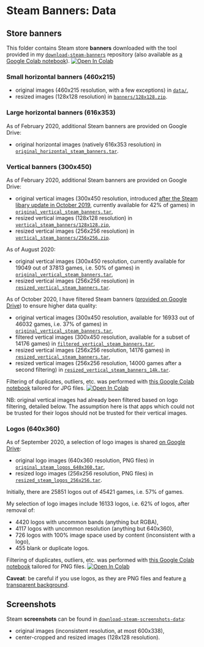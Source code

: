 # Steam Banners: Data

## Store banners

This folder contains Steam store **banners** downloaded with the tool provided in my [`download-steam-banners`](https://github.com/woctezuma/download-steam-banners) repository (also available as [a Google Colab notebook][download_steam_banners]).
[![Open In Colab][colab-badge]][download_steam_banners]

### Small horizontal banners (460x215)

-   original images (460x215 resolution, with a few exceptions) in [`data/`](data/),
-   resized images (128x128 resolution) in [`banners/128x128.zip`](https://drive.google.com/open?id=1YLhdwgnhyP-eC4gHOmTsmuiUSr0XN5XJ).

### Large horizontal banners (616x353)

As of February 2020, additional Steam banners are provided on Google Drive:
-   original horizontal images (natively 616x353 resolution) in [`original_horizontal_steam_banners.tar`](https://drive.google.com/open?id=1-0FrkH3X1Eji6bDbGNYRTo9_C4PIfqlb).

### Vertical banners (300x450)

As of February 2020, additional Steam banners are provided on Google Drive:
-   original vertical images (300x450 resolution, introduced [after the Steam libary update in October 2019](https://steamcommunity.com/games/593110/announcements/detail/1666821776739358716), currently available for 42% of games) in [`original_vertical_steam_banners.tar`](https://drive.google.com/open?id=1KZ4_eiB4TTZqIwTJOQYzgDvbVXXhEqOe),
-   resized vertical images (128x128 resolution) in [`vertical_steam_banners/128x128.zip`](https://drive.google.com/open?id=1_H3ejjM45yteTbECCk1FJ3KJNjB1995b),
-   resized vertical images (256x256 resolution) in [`vertical_steam_banners/256x256.zip`](https://drive.google.com/open?id=1_H3ejjM45yteTbECCk1FJ3KJNjB1995b).

As of August 2020:
-   original vertical images (300x450 resolution, currently available for 19049 out of 37813 games, i.e. 50% of games) in [`original_vertical_steam_banners.tar`](https://drive.google.com/file/d/1_a5GfVZYKD4oz-ctTyjSwu_pAhoBNwEm/view?usp=sharing),
-   resized vertical images (256x256 resolution) in [`resized_vertical_steam_banners.tar`](https://drive.google.com/file/d/1-4IrxRMetTjCDQI60oMg4hs7NIcMy286/view?usp=sharing).

As of October 2020, I have filtered Steam banners ([provided on Google Drive][banners-google-drive]) to ensure higher data quality:
-   original vertical images (300x450 resolution, available for 16933 out of 46032 games, i.e. 37% of games) in [`original_vertical_steam_banners.tar`][banners-original],
-   filtered vertical images (300x450 resolution, available for a subset of 14176 games) in [`filtered_vertical_steam_banners.tar`][banners-filtered],
-   resized vertical images (256x256 resolution, 14176 games) in [`resized_vertical_steam_banners.tar`][banners-resized],
-   resized vertical images (256x256 resolution, 14000 games after a second filtering) in [`resized_vertical_steam_banners_14k.tar`][banners-resized-14k].

Filtering of duplicates, outliers, etc. was performed with [this Google Colab notebook][filter_steam_banners] tailored for JPG files.
[![Open In Colab][colab-badge]][filter_steam_banners]

NB: original vertical images had already been filtered based on logo filtering, detailed below.
The assumption here is that apps which could not be trusted for their logos should not be trusted for their vertical images.

### Logos (640x360)

As of September 2020, a selection of logo images is shared [on Google Drive][logos-google-drive]:
-   original logo images (640x360 resolution, PNG files) in [`original_steam_logos_640x360.tar`][logos-original],
-   resized logo images (256x256 resolution, PNG files) in [`resized_steam_logos_256x256.tar`][logos-resized].

Initially, there are 25851 logos out of 45421 games, i.e. 57% of games.

My selection of logo images include 16133 logos, i.e. 62% of logos, after removal of:
-   4420 logos with uncommon bands (anything but RGBA),
-   4117 logos with uncommon resolution (anything but 640x360),
-   726 logos with 100% image space used by content (inconsistent with a logo),
-   455 blank or duplicate logos.

Filtering of duplicates, outliers, etc. was performed with [this Google Colab notebook][filter_steam_logos] tailored for PNG files.
[![Open In Colab][colab-badge]][filter_steam_logos]

**Caveat**: be careful if you use logos, as they are PNG files and feature [a transparent background][transparent-images].

## Screenshots

Steam **screenshots** can be found in [`download-steam-screenshots-data`](https://github.com/woctezuma/download-steam-screenshots-data):
-   original images (inconsistent resolution, at most 600x338),
-   center-cropped and resized images (128x128 resolution).

<!-- Definitions -->

[download_steam_banners]: <https://colab.research.google.com/github/woctezuma/google-colab/blob/master/download_steam_banners.ipynb>
[filter_steam_logos]: <https://colab.research.google.com/github/woctezuma/google-colab/blob/master/remove_duplicates.ipynb>
[filter_steam_banners]: <https://colab.research.google.com/github/woctezuma/steam-stylegan2-ada/blob/main/remove_duplicates.ipynb>

[colab-badge]: <https://colab.research.google.com/assets/colab-badge.svg>

[banners-google-drive]: <https://drive.google.com/drive/folders/1bThfr6YOwGr4EZSpv1FoqfhBfY3MfP_t?usp=sharing>
[banners-original]: <https://drive.google.com/file/d/1e57CJogNSPAfw6CZTE1Ht7PvdsqKcGTq/view?usp=sharing>
[banners-filtered]: <https://drive.google.com/file/d/1eI_Qp8DQlzQmXMtNuvbheGM1jCLPgfbr/view?usp=sharing>
[banners-resized]: <https://drive.google.com/file/d/1-7Ni-8CnfdrgB9txGLMvVL_7EUCvgtpZ/view?usp=sharing>
[banners-resized-14k]: <https://drive.google.com/file/d/1v8wmPZTR0DxTvRIjDqduug1pJZo0sLP8/view?usp=sharing>

[logos-google-drive]: <https://drive.google.com/drive/folders/1_xVdBziq3uIRx53x_s28G7TvTcM5skA1?usp=sharing>
[logos-original]: <https://drive.google.com/file/d/1wNGQyx2rL-mPmPcF8LbbvbFmqH9Zl5RT/view?usp=sharing>
[logos-resized]: <https://drive.google.com/file/d/1-60mEzz4p7vm2kDGHBHIaakrrTe9NzGb/view?usp=sharing>
[transparent-images]: <https://github.com/lucidrains/stylegan2-pytorch#bonus>
